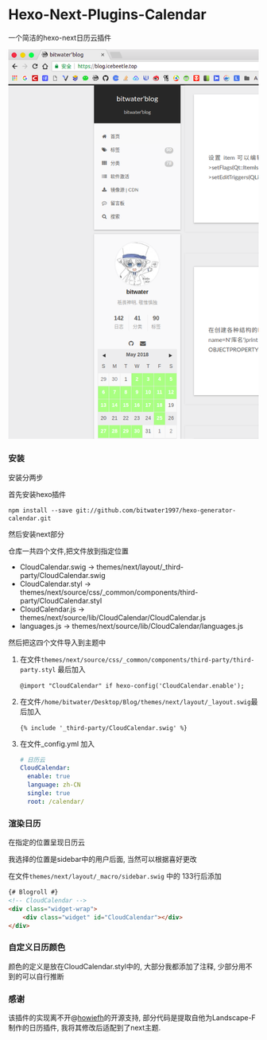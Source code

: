 # Hexo-Next-Plugins-Calendar

一个简洁的hexo-next日历云插件

![](show.png)

### 安装

安装分两步

首先安装hexo插件

```
npm install --save git://github.com/bitwater1997/hexo-generator-calendar.git
```

然后安装next部分

仓库一共四个文件,把文件放到指定位置

-   CloudCalendar.swig   -> themes/next/layout/_third-party/CloudCalendar.swig
-   CloudCalendar.styl     -> themes/next/source/css/_common/components/third-party/CloudCalendar.styl
-   CloudCalendar.js        -> themes/next/source/lib/CloudCalendar/CloudCalendar.js
-   languages.js                -> themes/next/source/lib/CloudCalendar/languages.js

然后把这四个文件导入到主题中

1.  在文件`themes/next/source/css/_common/components/third-party/third-party.styl` 最后加入

    `@import "CloudCalendar" if hexo-config('CloudCalendar.enable');`

2.  在文件`/home/bitwater/Desktop/Blog/themes/next/layout/_layout.swig`最后加入

    `{% include '_third-party/CloudCalendar.swig' %}`

3.  在文件_config.yml 加入

    ```yaml
    # 日历云
    CloudCalendar:
      enable: true
      language: zh-CN
      single: true
      root: /calendar/
    ```

### 渲染日历

在指定的位置呈现日历云

我选择的位置是sidebar中的用户后面, 当然可以根据喜好更改

在文件`themes/next/layout/_macro/sidebar.swig` 中的 133行后添加

```html
{# Blogroll #}
<!-- CloudCalendar -->
<div class="widget-wrap">
	<div class="widget" id="CloudCalendar"></div>
</div>
```

### 自定义日历颜色

颜色的定义是放在CloudCalendar.styl中的, 大部分我都添加了注释, 少部分用不到的可以自行推断



### 感谢

该插件的实现离不开@[howiefh](https://github.com/howiefh)的开源支持, 部分代码是提取自他为Landscape-F制作的日历插件, 我将其修改后适配到了next主题.